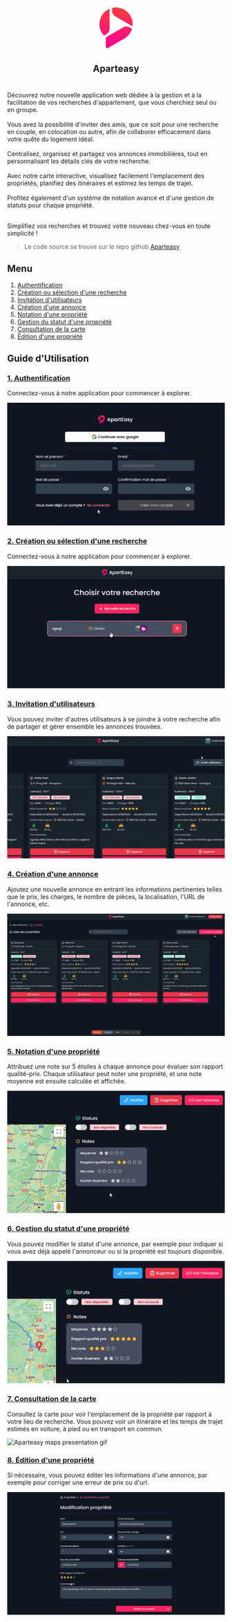 <p align="center">
<img width="100" height="100" alt="logo redditech" src="app/public/images/logo-color.png">
</p>

<h2 style="margin-bottom: 40px" align="center">Aparteasy</h2>
<p>
Découvrez notre nouvelle application web dédiée à la gestion et à la facilitation de vos recherches d'appartement, 
que vous cherchiez seul ou en groupe. <br><br>
Vous avez la possibilité d'inviter des amis, que ce soit pour une recherche en couple, 
en colocation ou autre, afin de collaborer efficacement dans votre quête du logement idéal. <br><br>
Centralisez, organisez et partagez vos annonces immobilières, tout en personnalisant les détails clés de votre recherche.  <br><br>
Avec notre carte interactive, visualisez facilement l'emplacement des propriétés, 
planifiez des itinéraires et estimez les temps de trajet. <br><br>
Profitez également d'un système de notation avancé et d'une gestion de statuts pour chaque propriété. <br><br>

Simplifiez vos recherches et trouvez votre nouveau chez-vous en toute simplicité !
</p>

> Le code source se trouve sur le repo github [Aparteasy](https://github.com/Leoglme/Aparteasy)

## Menu

1. [Authentification](#1-authentification)
2. [Création ou sélection d'une recherche](#2-création-ou-sélection-dune-recherche)
3. [Invitation d'utilisateurs](#3-invitation-dutilisateurs)
4. [Création d'une annonce](#4-création-dune-annonce)
5. [Notation d'une propriété](#5-notation-dune-propriété)
6. [Gestion du statut d'une propriété](#6-gestion-du-statut-dune-propriété)
7. [Consultation de la carte](#7-consultation-de-la-carte)
8. [Édition d'une propriété](#8-édition-dune-propriété)

## Guide d'Utilisation

### [1. Authentification](#1-authentification)

  <p>Connectez-vous à notre application pour commencer à explorer.</p>
  <img src="/app/public/docs/gifs/auth.gif" alt="Aparteasy authentification presentation gif">

### [2. Création ou sélection d'une recherche](#2-création-ou-sélection-dune-recherche)

<p>Connectez-vous à notre application pour commencer à explorer.</p>
<img src="/app/public/docs/gifs/create-search.gif" alt="Aparteasy create search presentation gif">

### [3. Invitation d'utilisateurs](#3-invitation-dutilisateurs)

<p>Vous pouvez inviter d'autres utilisateurs à se joindre à votre recherche afin de partager et gérer ensemble les annonces trouvées.</p>
<img src="/app/public/docs/gifs/invite.gif" alt="Aparteasy invite users presentation gif">

### [4. Création d'une annonce](#4-création-dune-annonce)

<p>Ajoutez une nouvelle annonce en entrant les informations pertinentes telles que le prix, les charges, le nombre de pièces, la localisation, l'URL de l'annonce, etc.</p>
<img src="/app/public/docs/gifs/create-property.gif" alt="Aparteasy create property presentation gif">

### [5. Notation d'une propriété](#5-notation-dune-propriété)

<p>Attribuez une note sur 5 étoiles à chaque annonce pour évaluer son rapport qualité-prix. Chaque utilisateur peut noter une propriété, et une note moyenne est ensuite calculée et affichée.</p>
<img src="/app/public/docs/gifs/rating.gif" alt="Aparteasy rating presentation gif">

### [6. Gestion du statut d'une propriété](#6-gestion-du-statut-dune-propriété)

<p>Vous pouvez modifier le statut d'une annonce, par exemple pour indiquer si vous avez déjà appelé l'annonceur ou si la propriété est toujours disponible.</p>
<img src="/app/public/docs/gifs/statuses.gif" alt="Aparteasy statuses presentation gif">

### [7. Consultation de la carte](#7-consultation-de-la-carte)

<p>Consultez la carte pour voir l'emplacement de la propriété par rapport à votre lieu de recherche. Vous pouvez voir un itinéraire et les temps de trajet estimés en voiture, à pied ou en transport en commun.</p>
<img src="/app/public/docs/gifs/maps.gif" alt="Aparteasy maps presentation gif">

### [8. Édition d'une propriété](#8-édition-dune-propriété)

<p>Si nécessaire, vous pouvez éditer les informations d'une annonce, par exemple pour corriger une erreur de prix ou d'url.</p>
<img src="/app/public/docs/gifs/edit-property.gif" alt="Aparteasy edit property presentation gif">
